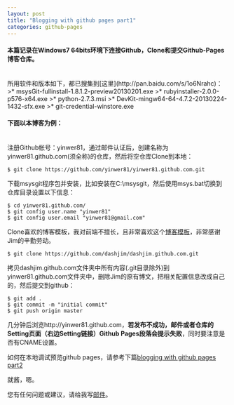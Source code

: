 ```yaml
---
layout: post
title: "Blogging with github pages part1"
categories: github-pages
---
```

#### 本篇记录在Windows7 64bits环境下连接Github，Clone和提交Github-Pages博客仓库。
<br />
所用软件和版本如下，都已搜集到[这里](http://pan.baidu.com/s/1o6Nrahc)：
>* msysGit-fullinstall-1.8.1.2-preview20130201.exe
>* rubyinstaller-2.0.0-p576-x64.exe
>* python-2.7.3.msi
>* DevKit-mingw64-64-4.7.2-20130224-1432-sfx.exe
>* git-credential-winstore.exe

#### 下面以本博客为例：
<br />
注册Github帐号：yinwer81，通过邮件认证后，创建名称为yinwer81.github.com(须全称)的仓库，然后将空仓库Clone到本地：

	$ git clone https://github.com/yinwer81/yinwer81.github.com.git

下载msysgit程序包并安装，比如安装在C:\msysgit，然后使用msys.bat切换到仓库目录设置以下信息：

	$ cd yinwer81.github.com/
	$ git config user.name "yinwer81"
	$ git config user.email "yinwer81@gmail.com"

Clone喜欢的博客模板，我对前端不擅长，且非常喜欢这个[博客模板](http://blog.sevenche.com/)，非常感谢Jim的辛勤劳动。

	$ git clone https://github.com/dashjim/dashjim.github.com.git

拷贝dashjim.github.com文件夹中所有内容(.git目录除外)到yinwer81.github.com文件夹中，删除Jim的原有博文，把相关配置信息改成自己的，然后提交到github：

	$ git add .
	$ git commit -m "initial commit"
	$ git push origin master

几分钟后浏览http://yinwer81.github.com，**若发布不成功，邮件或者仓库的Setting页面（右边Setting链接）Github Pages段落会提示失败**，同时要注意是否有CNAME设置。

如何在本地调试预览github pages，请参考下篇[blogging with github pages part2](/20140914/blogging-with-github-pages-part2/)

就酱，嗯。

您有任何问题或建议，请给我写[邮件](mailto:yinwer81@gmail.com)。
